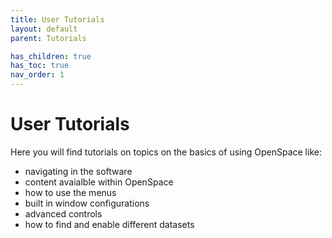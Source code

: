 ```yaml
---
title: User Tutorials
layout: default
parent: Tutorials

has_children: true
has_toc: true
nav_order: 1
---
```


# User Tutorials
Here you will find tutorials on topics on the basics of using OpenSpace like:
 - navigating in the software
 - content avaialble within OpenSpace
 - how to use the menus
 - built in window configurations
 - advanced controls
 - how to find and enable different datasets 